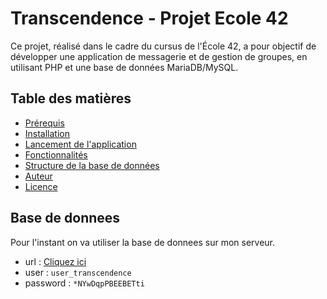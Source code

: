 # Transcendence - Projet Ecole 42

Ce projet, réalisé dans le cadre du cursus de l'École 42, a pour objectif de développer une application de messagerie et de gestion de groupes, en utilisant PHP et une base de données MariaDB/MySQL.

## Table des matières

- [Prérequis](#prérequis)
- [Installation](#installation)
- [Lancement de l'application](#lancement-de-lapplication)
- [Fonctionnalités](#fonctionnalités)
- [Structure de la base de données](#structure-de-la-base-de-données)
- [Auteur](#auteur)
- [Licence](#licence)

## Base de donnees
Pour l'instant on va utiliser la base de donnees sur mon serveur.
  - url      : [Cliquez ici](https://phpmyadmin.theomouty.fr/)
  - user     : ```user_transcendence```
  - password : ```*NYwDqpPBEEBETti```
